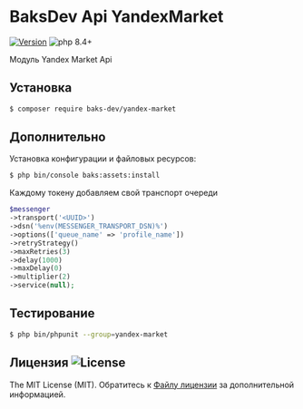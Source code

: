 # BaksDev Api YandexMarket

[![Version](https://img.shields.io/badge/version-7.2.19-blue)](https://github.com/baks-dev/yandex-market/releases)
![php 8.4+](https://img.shields.io/badge/php-min%208.4-red.svg)

Модуль Yandex Market Api

## Установка

``` bash
$ composer require baks-dev/yandex-market
```

## Дополнительно

Установка конфигурации и файловых ресурсов:

``` bash
$ php bin/console baks:assets:install
```

Каждому токену добавляем свой транспорт очереди

``` php
$messenger
->transport('<UUID>')
->dsn('%env(MESSENGER_TRANSPORT_DSN)%')
->options(['queue_name' => 'profile_name'])
->retryStrategy()
->maxRetries(3)
->delay(1000)
->maxDelay(0)
->multiplier(2)
->service(null);
```

## Тестирование

``` bash
$ php bin/phpunit --group=yandex-market
```

## Лицензия ![License](https://img.shields.io/badge/MIT-green)

The MIT License (MIT). Обратитесь к [Файлу лицензии](LICENSE.md) за дополнительной информацией.

